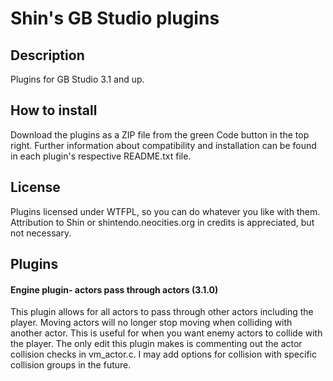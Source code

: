 # Shin's GB Studio plugins
## Description
Plugins for GB Studio 3.1 and up.
## How to install
Download the plugins as a ZIP file from the green Code button in the top right.
Further information about compatibility and installation can be found in each plugin's respective README.txt file.
## License
Plugins licensed under WTFPL, so you can do whatever you like with them. Attribution to Shin or shintendo.neocities.org in credits is appreciated, but not necessary.
## Plugins
#### Engine plugin- actors pass through actors (3.1.0)
This plugin allows for all actors to pass through other actors including the player.
Moving actors will no longer stop moving when colliding with another actor.
This is useful for when you want enemy actors to collide with the player.
The only edit this plugin makes is commenting out the actor collision checks in vm_actor.c.
I may add options for collision with specific collision groups in the future.
